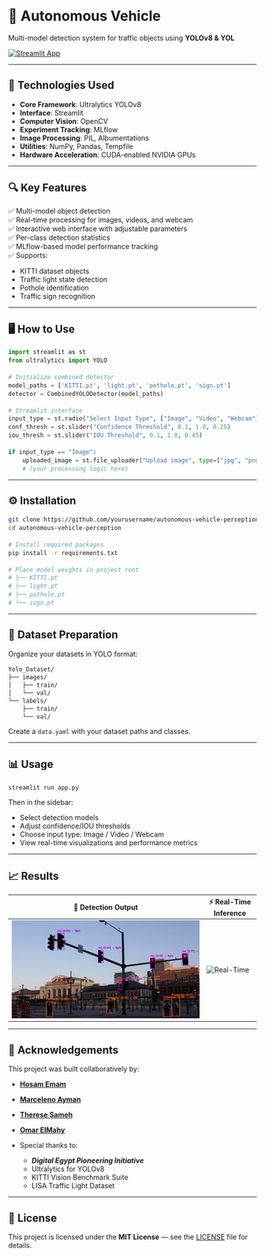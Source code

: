 # 🚗 Autonomous Vehicle

Multi-model detection system for traffic objects using **YOLOv8 & YOL**

[![Streamlit App](https://static.streamlit.io/badges/streamlit_badge_black_white.svg)](https://autonomous-vehicle.streamlit.app/)

---

## 🚀 Technologies Used

- **Core Framework**: Ultralytics YOLOv8  
- **Interface**: Streamlit  
- **Computer Vision**: OpenCV  
- **Experiment Tracking**: MLflow  
- **Image Processing**: PIL, Albumentations  
- **Utilities**: NumPy, Pandas, Tempfile  
- **Hardware Acceleration**: CUDA-enabled NVIDIA GPUs  

---

## 🔍 Key Features

✅ Multi-model object detection  
✅ Real-time processing for images, videos, and webcam  
✅ Interactive web interface with adjustable parameters  
✅ Per-class detection statistics  
✅ MLflow-based model performance tracking  
✅ Supports:
  - KITTI dataset objects
  - Traffic light state detection
  - Pothole identification
  - Traffic sign recognition

---

## 🖥️ How to Use

```python
import streamlit as st
from ultralytics import YOLO

# Initialize combined detector
model_paths = ['KITTI.pt', 'light.pt', 'pothole.pt', 'sign.pt']
detector = CombinedYOLODetector(model_paths)

# Streamlit interface
input_type = st.radio("Select Input Type", ["Image", "Video", "Webcam"])
conf_thresh = st.slider("Confidence Threshold", 0.1, 1.0, 0.25)
iou_thresh = st.slider("IOU Threshold", 0.1, 1.0, 0.45)

if input_type == "Image":
    uploaded_image = st.file_uploader("Upload image", type=["jpg", "png"])
    # (your processing logic here)
```

---

## ⚙️ Installation

```bash
git clone https://github.com/yourusername/autonomous-vehicle-perception.git
cd autonomous-vehicle-perception

# Install required packages
pip install -r requirements.txt

# Place model weights in project root
# ├── KITTI.pt
# ├── light.pt
# ├── pothole.pt
# └── sign.pt
```

---

## 📁 Dataset Preparation

Organize your datasets in YOLO format:

```
Yolo_Dataset/
├── images/
│   ├── train/
│   └── val/
└── labels/
    ├── train/
    └── val/
```

Create a `data.yaml` with your dataset paths and classes.

---

## 📊 Usage

```bash
streamlit run app.py
```

Then in the sidebar:

- Select detection models  
- Adjust confidence/IOU thresholds  
- Choose input type: Image / Video / Webcam  
- View real-time visualizations and performance metrics  

---

## 📈 Results

| 🧠 Detection Output | ⚡ Real-Time Inference |
|---------------------|------------------------|
| ![Detection](Visuals/Pedestrians.jpg) | ![Real-Time](Visuals/Media.gif) |

---

## 🤝 Acknowledgements

This project was built collaboratively by:
- [**Hosam Emam**](https://github.com/Hosam-emam)
- [**Marceleno Ayman**](https://github.com/Leosce)
- [**Therese Sameh**](https://github.com/Theresee13)
- [**Omar ElMahy**](https://github.com/Elma7e)

- Special thanks to:
  - **_Digital Egypt Pioneering Initiative_**
  - Ultralytics for YOLOv8
  - KITTI Vision Benchmark Suite
  - LISA Traffic Light Dataset

---

## 📜 License

This project is licensed under the **MIT License** — see the [LICENSE](LICENSE) file for details.
